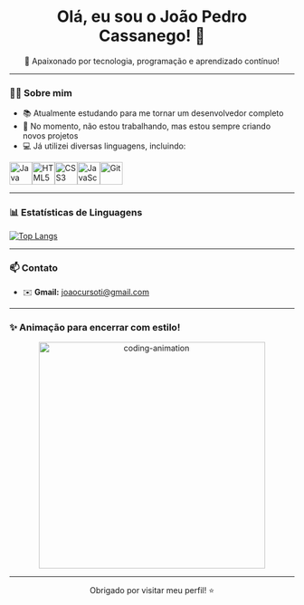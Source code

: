 <h1 align="center">Olá, eu sou o João Pedro Cassanego! 👋</h1>

<p align="center">
  🚀 Apaixonado por tecnologia, programação e aprendizado contínuo!
</p>

---

### 👨‍🎓 Sobre mim

- 📚 Atualmente estudando para me tornar um desenvolvedor completo
- 💼 No momento, não estou trabalhando, mas estou sempre criando novos projetos
- 💻 Já utilizei diversas linguagens, incluindo:

<div style="display: flex; align-items: center;">
  <img src="https://cdn.jsdelivr.net/gh/devicons/devicon/icons/java/java-original.svg" width="40px" alt="Java" />
  <img src="https://cdn.jsdelivr.net/gh/devicons/devicon/icons/html5/html5-original.svg" width="40px" alt="HTML5" />
  <img src="https://cdn.jsdelivr.net/gh/devicons/devicon/icons/css3/css3-original.svg" width="40px" alt="CSS3" />
  <img src="https://cdn.jsdelivr.net/gh/devicons/devicon/icons/javascript/javascript-original.svg" width="40px" alt="JavaScript" />
  <img src="https://cdn.jsdelivr.net/gh/devicons/devicon/icons/git/git-original.svg" width="40px" alt="Git" />
</div>

---

### 📊 Estatísticas de Linguagens

[![Top Langs](https://github-readme-stats.vercel.app/api/top-langs/?username=joaobonzao&layout=compact&theme=tokyonight)](https://github.com/joaobonzao)

---

### 📫 Contato

- ✉️ **Gmail:** [joaocursoti@gmail.com](mailto:joaocursoti@gmail.com)

---

### ✨ Animação para encerrar com estilo!

<p align="center">
  <img src="https://media.giphy.com/media/qgQUggAC3Pfv687qPC/giphy.gif" width="400" alt="coding-animation" />
</p>

---

<p align="center">Obrigado por visitar meu perfil! ⭐</p>
